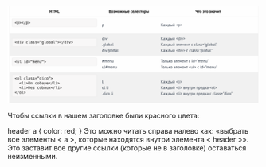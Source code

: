 ![asd](assets/selectors.png)

Чтобы ссылки в нашем заголовке были красного цвета:

header a {
  color: red;
}
Это можно читать справа налево как: «выбрать все элементы < а >, которые находятся внутри элемента < heаdеr >». Это заставит все другие ссылки (которые не в заголовке) оставаться неизменными.